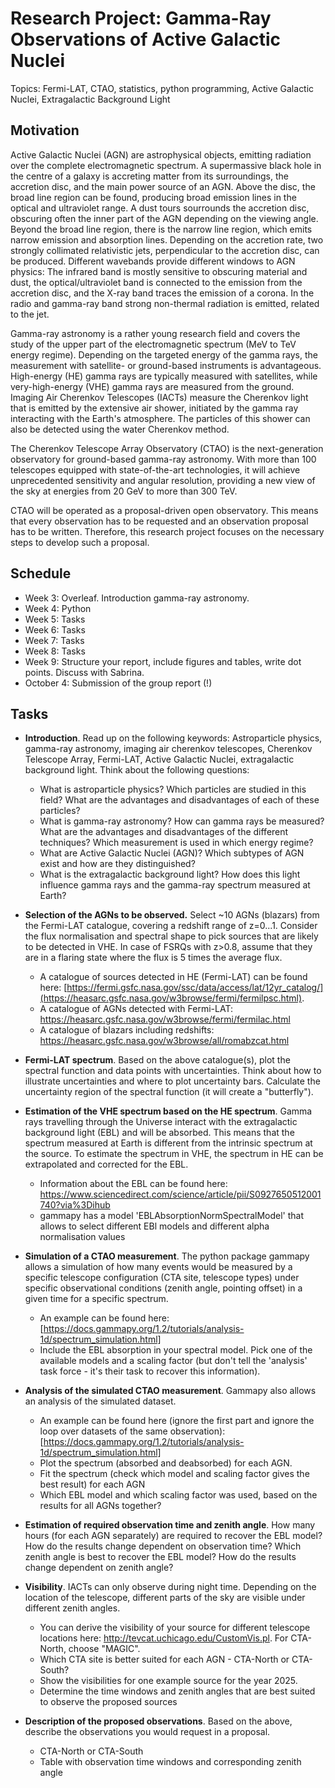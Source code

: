 # Research Project: Gamma-Ray Observations of Active Galactic Nuclei

Topics: Fermi-LAT, CTAO, statistics, python programming, Active Galactic Nuclei, Extragalactic Background Light

## Motivation

Active Galactic Nuclei (AGN) are astrophysical objects, emitting radiation over the complete electromagnetic spectrum. A supermassive black hole in the centre of a galaxy is accreting matter from its surroundings, the accretion disc, and the main power source of an AGN. Above the disc, the broad line region can be found, producing broad emission lines in the optical and ultraviolet range. A dust tours sourrounds the accretion disc, obscuring often the inner part of the AGN depending on the viewing angle. Beyond the broad line region, there is the narrow line region, which emits narrow emission and absorption lines. Depending on the accretion rate, two strongly collimated relativistic jets, perpendicular to the accretion disc, can be produced.
Different wavebands provide different windows to AGN physics: The infrared band is mostly sensitive to obscuring material and dust, the optical/ultraviolet band is connected to the emission from the accretion disc, and the X-ray band traces the emission of a corona. In the radio and gamma-ray band strong non-thermal radiation is emitted, related to the jet.

Gamma-ray astronomy is a rather young research field and covers the study of the upper part of the electromagnetic spectrum (MeV to TeV energy regime). Depending on the targeted energy of the gamma rays, the measurement with satellite- or ground-based instruments is advantageous. High-energy (HE) gamma rays are typically measured with satellites, while very-high-energy (VHE) gamma rays are measured from the ground. Imaging Air Cherenkov Telescopes (IACTs) measure the Cherenkov light that is emitted by the extensive air shower, initiated by the gamma ray interacting with the Earth's atmosphere. The particles of this shower can also be detected using the water Cherenkov method.

The Cherenkov Telescope Array Observatory (CTAO) is the next-generation observatory for ground-based gamma-ray astronomy. With more than 100 telescopes equipped with state-of-the-art technologies, it will achieve unprecedented sensitivity and angular resolution, providing a new view of the sky at energies from 20 GeV to more than 300 TeV.

CTAO will be operated as a proposal-driven open observatory. This means that every observation has to be requested and an observation proposal has to be written. Therefore, this research project focuses on the necessary steps to develop such a proposal. 


## Schedule
* Week 3: Overleaf. Introduction gamma-ray astronomy.
* Week 4: Python
* Week 5: Tasks
* Week 6: Tasks
* Week 7: Tasks
* Week 8: Tasks
* Week 9: Structure your report, include figures and tables, write dot points. Discuss with Sabrina.
* October 4: Submission of the group report (!)


## Tasks

* **Introduction**. Read up on the following keywords: Astroparticle physics, gamma-ray astronomy, imaging air cherenkov telescopes, Cherenkov Telescope Array, Fermi-LAT, Active Galactic Nuclei, extragalactic background light. 
Think about the following questions: 
    - What is astroparticle physics? Which particles are studied in this field? What are the advantages and disadvantages of each of these particles?
    - What is gamma-ray astronomy? How can gamma rays be measured? What are the advantages and disadvantages of the different techniques? Which measurement is used in which energy regime? 
    - What are Active Galactic Nuclei (AGN)? Which subtypes of AGN exist and how are they distinguished?
    - What is the extragalactic background light? How does this light influence gamma rays and the gamma-ray spectrum measured at Earth?
    
* **Selection of the AGNs to be observed.** Select ~10 AGNs (blazars) from the Fermi-LAT catalogue, covering a redshift range of z=0...1. Consider the flux normalisation and spectral shape to pick sources that are likely to be detected in VHE. In case of FSRQs with z>0.8, assume that they are in a flaring state where the flux is 5 times the average flux.
    - A catalogue of sources detected in HE (Fermi-LAT) can be found here: [https://fermi.gsfc.nasa.gov/ssc/data/access/lat/12yr_catalog/](https://heasarc.gsfc.nasa.gov/w3browse/fermi/fermilpsc.html).
    - A catalogue of AGNs detected with Fermi-LAT: https://heasarc.gsfc.nasa.gov/w3browse/fermi/fermilac.html
    - A catalogue of blazars including redshifts: https://heasarc.gsfc.nasa.gov/w3browse/all/romabzcat.html

* **Fermi-LAT spectrum**. Based on the above catalogue(s), plot the spectral function and data points with uncertainties. Think about how to illustrate uncertainties and where to plot uncertainty bars. Calculate the uncertainty region of the spectral function (it will create a "butterfly").

* **Estimation of the VHE spectrum based on the HE spectrum**. Gamma rays travelling through the Universe interact with the extragalactic background light (EBL) and will be absorbed. This means that the spectrum measured at Earth is different from the intrinsic spectrum at the source. To estimate the spectrum in VHE, the spectrum in HE can be extrapolated and corrected for the EBL.
    - Information about the EBL can be found here: https://www.sciencedirect.com/science/article/pii/S0927650512001740?via%3Dihub
    - gammapy has a model 'EBLAbsorptionNormSpectralModel' that allows to select different EBl models and different alpha normalisation values

* **Simulation of a CTAO measurement**. The python package gammapy allows a simulation of how many events would be measured by a specific telescope configuration (CTA site, telescope types) under specific observational conditions (zenith angle, pointing offset) in a given time for a specific spectrum. 
    - An example can be found here: [https://docs.gammapy.org/1.2/tutorials/analysis-1d/spectrum_simulation.html]
    - Include the EBL absorption in your spectral model. Pick one of the available models and a scaling factor (but don't tell the 'analysis' task force - it's their task to recover this information).
 
* **Analysis of the simulated CTAO measurement**. Gammapy also allows an analysis of the simulated dataset.
    - An example can be found here (ignore the first part and ignore the loop over datasets of the same observation): [https://docs.gammapy.org/1.2/tutorials/analysis-1d/spectrum_simulation.html]
    - Plot the spectrum (absorbed and deabsorbed) for each AGN.
    - Fit the spectrum (check which model and scaling factor gives the best result) for each AGN
    - Which EBL model and which scaling factor was used, based on the results for all AGNs together?

* **Estimation of required observation time and zenith angle**. How many hours (for each AGN separately) are required to recover the EBL model? How do the results change dependent on observation time? Which zenith angle is best to recover the EBL model? How do the results change dependent on zenith angle?

* **Visibility**. IACTs can only observe during night time. Depending on the location of the telescope, different parts of the sky are visible under different zenith angles.
    - You can derive the visibility of your source for different telescope locations here: http://tevcat.uchicago.edu/CustomVis.pl. For CTA-North, choose "MAGIC".
    - Which CTA site is better suited for each AGN - CTA-North or CTA-South?
    - Show the visibilities for one example source for the year 2025.
    - Determine the time windows and zenith angles that are best suited to observe the proposed sources

* **Description of the proposed observations**. Based on the above, describe the observations you would request in a proposal.
    - CTA-North or CTA-South
    - Table with observation time windows and corresponding zenith angle
 
  
